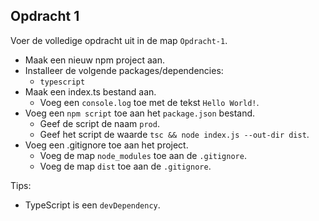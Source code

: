 ## Opdracht 1

Voer de volledige opdracht uit in de map `Opdracht-1`.

- Maak een nieuw npm project aan.
- Installeer de volgende packages/dependencies:
  - `typescript`
- Maak een index.ts bestand aan.
  - Voeg een `console.log` toe met de tekst `Hello World!`.
- Voeg een `npm script` toe aan het `package.json` bestand.
  - Geef de script de naam `prod`.
  - Geef het script de waarde `tsc && node index.js --out-dir dist`.
- Voeg een .gitignore toe aan het project.
  - Voeg de map `node_modules` toe aan de `.gitignore`.
  - Voeg de map `dist` toe aan de `.gitignore`.

Tips:

- TypeScript is een `devDependency`.
